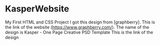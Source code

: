 # KasperWebsite
My First HTML and CSS Project I got this design from [graphberry]. This is the link of the website (https://www.graphberry.com/). The name of the design is Kasper - One Page Creative PSD Template This is the link of the design
